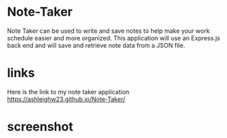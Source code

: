 # Note-Taker

Note Taker can be used to write and save notes to help make your work schedule easier and more organized. This application will use an Express.js back end and will save and retrieve note data from a JSON file.

# links

Here is the link to my note taker application https://ashleighw23.github.io/Note-Taker/

# screenshot





